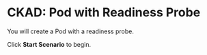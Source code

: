 # CKAD: Pod with Readiness Probe

You will create a Pod with a readiness probe.

Click **Start Scenario** to begin.
